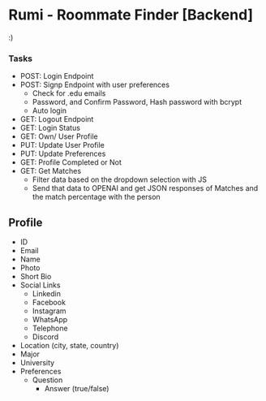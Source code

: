 # Rumi - Roommate Finder [Backend]

:)


### Tasks
- POST: Login Endpoint
- POST: Signp Endpoint with user preferences
    + Check for .edu emails
    + Password, and Confirm Password, Hash password with bcrypt
    + Auto login
- GET: Logout Endpoint
- GET: Login Status
- GET: Own/ User Profile
- PUT: Update User Profile
- PUT: Update Preferences
- GET: Profile Completed or Not
- GET: Get Matches
    + Filter data based on the dropdown selection with JS
    + Send that data to OPENAI and get JSON responses of Matches and the match percentage with the person


## Profile
- ID
- Email
- Name
- Photo
- Short Bio
- Social Links
    + Linkedin
    + Facebook
    + Instagram
    + WhatsApp
    + Telephone
    + Discord
- Location (city, state, country)
- Major
- University
- Preferences
    + Question
        - Answer (true/false)

